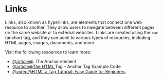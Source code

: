 # Links

Links, also known as hyperlinks, are elements that connect one web resource to another. They allow users to navigate between different pages on the same website or to external websites. Links are created using the `<a>` (anchor) tag, and they can point to various types of resources, including HTML pages, images, documents, and more.

Visit the following resources to learn more:

- [@article@<a>: The Anchor element](https://developer.mozilla.org/en-US/docs/Web/HTML/Reference/Elements/a)
- [@article@The HTML <a> Tag – Anchor Tag Example Code](https://www.freecodecamp.org/news/the-html-a-tag-anchor-tag-example-code/)
- [@video@HTML a Tag Tutorial: Easy Guide for Beginners](https://www.youtube.com/watch?v=J0jqBqFd7Ro)